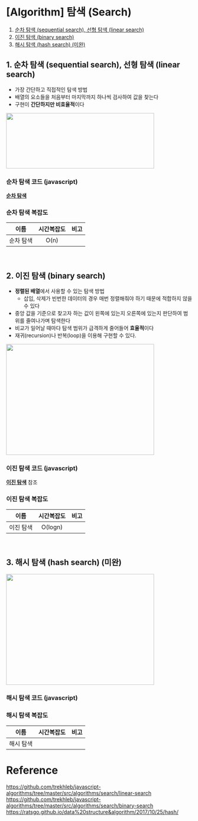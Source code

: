 # [Algorithm] 탐색 (Search)

 1. [순차 탐색 (sequential search), 선형 탐색 (linear search)](#1-순차-탐색-sequential-search-선형-탐색-linear-search)
 2. [이진 탐색 (binary search)](#2-이진-탐색-binary-search)
 3. [해시 탐색 (hash search) (미완)](#3-해시-탐색-hash-search-미완)

 ## 1. 순차 탐색 (sequential search), 선형 탐색 (linear search)
 
+ 가장 간단하고 직접적인 탐색 방법
+ 배열의 요소들을 처음부터 마지막까지 하나씩 검사하여 값을 찾는다
+ 구현이 **간단하지만 비효율적**이다
<img src="https://github.com/Iam-Sunghyun/javascript-algorithms/blob/main/src/algorithms/searching/img/linear-search.gif" width="400" height="150">    

### 순차 탐색 코드 (javascript)
  [**순차 탐색**](https://github.com/Iam-Sunghyun/javascript-algorithms/tree/main/src/algorithms/searching/linear-search.js) 


### 순차 탐색 복잡도

이름|시간복잡도|비고
:---:|:---:|:---:|
순차 탐색|O(n)||


<br>


 ## 2. 이진 탐색 (binary search)
 
+ **정렬된 배열**에서 사용할 수 있는 탐색 방법
   + 삽입, 삭제가 빈번한 데이터의 경우 매번 정렬해줘야 하기 때문에 적합하지 않을 수 있다
+ 중앙 값을 기준으로 찾고자 하는 값이 왼쪽에 있는지 오른쪽에 있는지 판단하여 범위를 줄여나가며 탐색한다 
+ 비교가 일어날 때마다 탐색 범위가 급격하게 줄어들어 **효율적**이다
+ 재귀(recursion)나 반복(loop)을 이용해 구현할 수 있다.
<img src="https://github.com/Iam-Sunghyun/javascript-algorithms/blob/main/src/algorithms/searching/img/binary-search1.jpg" width="400" height="300">    

### 이진 탐색 코드 (javascript)

  [**이진 탐색**](https://github.com/Iam-Sunghyun/javascript-algorithms/tree/main/src/algorithms/searching/binary-search.js) 참조 
 

### 이진 탐색 복잡도

이름|시간복잡도|비고
:---:|:---:|:---:|
이진 탐색|O(logn)||


<br>


## 3. 해시 탐색 (hash search) (미완)
 

<img src="" width="400" height="300">    

### 해시 탐색 코드 (javascript)
  []()


### 해시 탐색 복잡도

이름|시간복잡도|비고
:---:|:---:|:---:|
해시 탐색|||

# Reference
https://github.com/trekhleb/javascript-algorithms/tree/master/src/algorithms/search/linear-search
https://github.com/trekhleb/javascript-algorithms/tree/master/src/algorithms/search/binary-search
https://ratsgo.github.io/data%20structure&algorithm/2017/10/25/hash/

<br>
 
 
